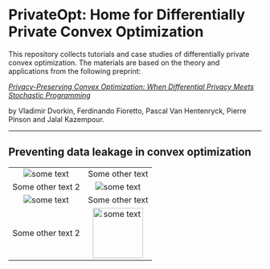 # PrivateOpt: Home for Differentially Private Convex Optimization

This repository collects tutorials and case studies of differentially private convex optimization. The materials are based on the theory and applications from the following preprint:

[*Privacy-Preserving Convex Optimization: When Differential Privacy Meets Stochastic Programming*]()

by Vladimir Dvorkin, Ferdinando Fioretto, Pascal Van Hentenryck, Pierre Pinson and Jalal Kazempour. 

***

## Preventing data leakage in convex optimization


<table align="center">
    <tr>
        <td align="center"><img src="https://user-images.githubusercontent.com/31773955/184557633-4285460b-2437-4159-a38c-4891b268e62a.gif" alt="some text"></td>
        <td align="center">Some other text</td>
    </tr>
    <tr>
        <td align="center">Some other text 2</td>
        <td align="center"><img src="https://user-images.githubusercontent.com/31773955/184557705-11c922f0-59b8-4ad9-bb97-80e31e34f8ab.gif" alt="some text"></td>
    </tr>
    <tr>
        <td align="center"><img src="https://user-images.githubusercontent.com/31773955/184557774-5e2ca222-c164-49ca-a11d-d74c39a74126.gif" alt="some text"></td>
        <td align="center">Some other text</td>
    </tr>
    <tr>
        <td align="center">Some other text 2</td>
        <td align="center"><img src="https://user-images.githubusercontent.com/31773955/184557785-405b2ad4-675f-4ef1-aedb-4f554b9c3658.gif" width="100" alt="some text"></td>
    </tr>
</table>




<!-- <p float="center">
  <img src="https://user-images.githubusercontent.com/31773955/184557633-4285460b-2437-4159-a38c-4891b268e62a.gif" width="350" align=center/>  
</p>
<p float="center">
  <img src="https://user-images.githubusercontent.com/31773955/184557705-11c922f0-59b8-4ad9-bb97-80e31e34f8ab.gif" width="350" /> 
</p>
<p float="center">
  <img src="https://user-images.githubusercontent.com/31773955/184557774-5e2ca222-c164-49ca-a11d-d74c39a74126.gif" width="350" />
</p>
<p float="center">
  <img src="https://user-images.githubusercontent.com/31773955/184557785-405b2ad4-675f-4ef1-aedb-4f554b9c3658.gif" width="350" />
</p>
 -->
